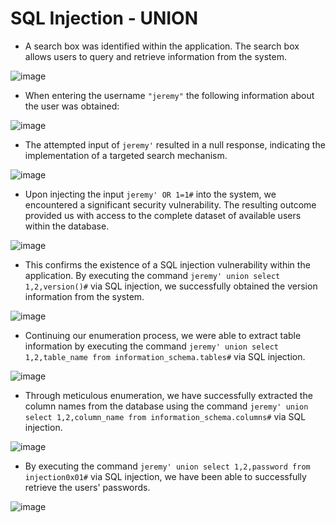 # SQL Injection - UNION 
- A search box was identified within the application. The search box allows users to query and retrieve information from the system.

![image](https://github.com/thesinghsec/WebVulnLab-Home_Lab/assets/126919241/6dc94469-f93d-4868-96fd-9529fa39be13)

- When entering the username `"jeremy"` the following information about the user was obtained:

![image](https://github.com/thesinghsec/WebVulnLab-Home_Lab/assets/126919241/8e395182-1c56-4bb4-be0f-bd8d253f5a8c)

- The attempted input of `jeremy'` resulted in a null response, indicating the implementation of a targeted search mechanism.

![image](https://github.com/thesinghsec/WebVulnLab-Home_Lab/assets/126919241/98fd7d57-d984-46a4-bf37-7cedad5f9f8e)

- Upon injecting the input `jeremy' OR 1=1#` into the system, we encountered a significant security vulnerability. The resulting outcome provided us with access to the complete dataset of available users within the database. 

![image](https://github.com/thesinghsec/WebVulnLab-Home_Lab/assets/126919241/905ef362-d495-4304-adbc-2c4a1d8b0454)

-  This confirms the existence of a SQL injection vulnerability within the application. By executing the command `jeremy' union select 1,2,version()#` via SQL injection, we successfully obtained the version information from the system. 

![image](https://github.com/thesinghsec/WebVulnLab-Home_Lab/assets/126919241/05614dc5-a3bb-4b45-8719-37da46e77b50)

- Continuing our enumeration process, we were able to extract table information by executing the command `jeremy' union select 1,2,table_name from information_schema.tables#` via SQL injection.

![image](https://github.com/thesinghsec/WebVulnLab-Home_Lab/assets/126919241/ffb8b004-4698-4172-b042-84938107f5fb)

- Through meticulous enumeration, we have successfully extracted the column names from the database using the command `jeremy' union select 1,2,column_name from information_schema.columns#` via SQL injection. 

![image](https://github.com/thesinghsec/WebVulnLab-Home_Lab/assets/126919241/817d7b01-1d78-4ed6-a279-81285aad2eae)

- By executing the command `jeremy' union select 1,2,password from injection0x01#` via SQL injection, we have been able to successfully retrieve the users' passwords. 

![image](https://github.com/thesinghsec/WebVulnLab-Home_Lab/assets/126919241/6e7d05a4-5947-44b3-bd78-373f479aedf4)
